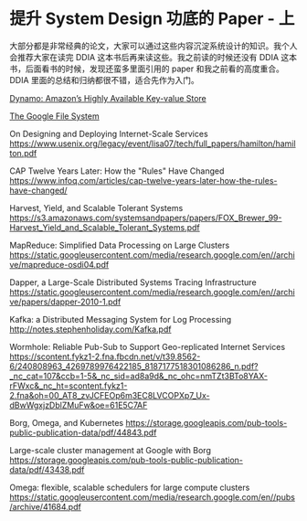 # 提升 System Design 功底的 Paper - 上

大部分都是非常经典的论文，大家可以通过这些内容沉淀系统设计的知识。我个人会推荐大家在读完 DDIA 这本书后再来读这些。我之前读的时候还没有 DDIA 这本书，后面看书的时候，发现还蛮多里面引用的 paper 和我之前看的高度重合。DDIA 里面的总结和归纳都很不错，适合先作为入门。

[Dynamo: Amazon’s Highly Available Key-value Store](https://www.allthingsdistributed.com/files/amazon-dynamo-sosp2007.pdf)

[The Google File System](https://static.googleusercontent.com/media/research.google.com/en//archive/gfs-sosp2003.pdf)

On Designing and Deploying Internet-Scale Services
https://www.usenix.org/legacy/event/lisa07/tech/full_papers/hamilton/hamilton.pdf

CAP Twelve Years Later: How the "Rules" Have Changed
https://www.infoq.com/articles/cap-twelve-years-later-how-the-rules-have-changed/

Harvest, Yield, and Scalable Tolerant Systems
https://s3.amazonaws.com/systemsandpapers/papers/FOX_Brewer_99-Harvest_Yield_and_Scalable_Tolerant_Systems.pdf

MapReduce: Simplified Data Processing on Large Clusters
https://static.googleusercontent.com/media/research.google.com/en//archive/mapreduce-osdi04.pdf

Dapper, a Large-Scale Distributed Systems Tracing Infrastructure
https://static.googleusercontent.com/media/research.google.com/en//archive/papers/dapper-2010-1.pdf

Kafka: a Distributed Messaging System for Log Processing
http://notes.stephenholiday.com/Kafka.pdf

Wormhole: Reliable Pub-Sub to Support Geo-replicated Internet Services
https://scontent.fykz1-2.fna.fbcdn.net/v/t39.8562-6/240808963_4269789976422185_8187177518301086286_n.pdf?_nc_cat=107&ccb=1-5&_nc_sid=ad8a9d&_nc_ohc=nmTZt3BTo8YAX-rFWxc&_nc_ht=scontent.fykz1-2.fna&oh=00_AT8_zvJCFEOp6m3EC8LVCOPXp7_Ux-dBwWgxjzDblZMuFw&oe=61E5C7AF

Borg, Omega, and Kubernetes
https://storage.googleapis.com/pub-tools-public-publication-data/pdf/44843.pdf

Large-scale cluster management at Google with Borg
https://storage.googleapis.com/pub-tools-public-publication-data/pdf/43438.pdf

Omega: flexible, scalable schedulers for large compute clusters
https://static.googleusercontent.com/media/research.google.com/en//pubs/archive/41684.pdf
